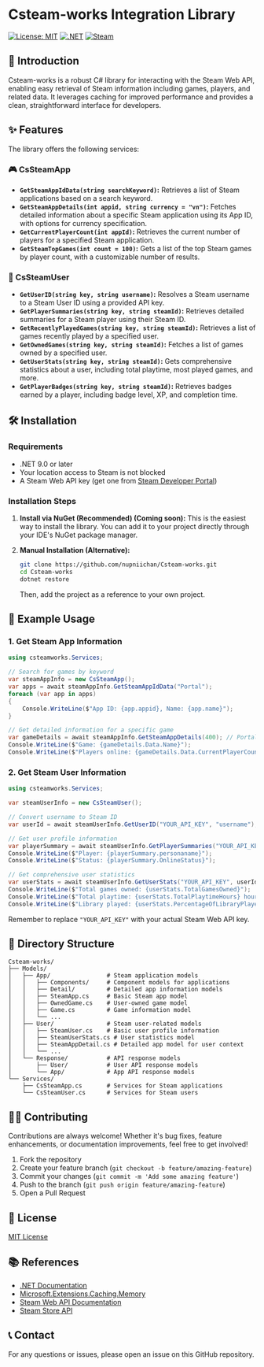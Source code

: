 # Csteam-works Integration Library

[![License: MIT](https://img.shields.io/badge/License-MIT-yellow.svg)](https://opensource.org/licenses/MIT)
[![.NET](https://img.shields.io/badge/.NET-9.0-5C2D91?style=flat&logo=.net&logoColor=white)](https://dotnet.microsoft.com)
[![Steam](https://img.shields.io/badge/Steam-000000?style=flat&logo=steam&logoColor=white)](https://store.steampowered.com/)

## 📖 Introduction

Csteam-works is a robust C# library for interacting with the Steam Web API, enabling easy retrieval of Steam information including games, players, and related data. It leverages caching for improved performance and provides a clean, straightforward interface for developers.

## ✨ Features

The library offers the following services:

### 🎮 CsSteamApp

* **`GetSteamAppIdData(string searchKeyword)`:** Retrieves a list of Steam applications based on a search keyword.
* **`GetSteamAppDetails(int appid, string currency = "vn")`:** Fetches detailed information about a specific Steam application using its App ID, with options for currency specification.
* **`GetCurrentPlayerCount(int appId)`:** Retrieves the current number of players for a specified Steam application.
* **`GetSteamTopGames(int count = 100)`:** Gets a list of the top Steam games by player count, with a customizable number of results.

### 👤 CsSteamUser

* **`GetUserID(string key, string username)`:** Resolves a Steam username to a Steam User ID using a provided API key.
* **`GetPlayerSummaries(string key, string steamId)`:** Retrieves detailed summaries for a Steam player using their Steam ID.
* **`GetRecentlyPlayedGames(string key, string steamId)`:** Retrieves a list of games recently played by a specified user.
* **`GetOwnedGames(string key, string steamId)`:** Fetches a list of games owned by a specified user.
* **`GetUserStats(string key, string steamId)`:** Gets comprehensive statistics about a user, including total playtime, most played games, and more.
* **`GetPlayerBadges(string key, string steamId)`:** Retrieves badges earned by a player, including badge level, XP, and completion time.

## 🛠️ Installation

### Requirements

* .NET 9.0 or later
* Your location access to Steam is not blocked
* A Steam Web API key (get one from [Steam Developer Portal](https://steamcommunity.com/dev/apikey))

### Installation Steps

1. **Install via NuGet (Recommended) (Coming soon):** This is the easiest way to install the library. You can add it to your project directly through your IDE's NuGet package manager.

2. **Manual Installation (Alternative):**
   ```bash
   git clone https://github.com/nupniichan/Csteam-works.git
   cd Csteam-works
   dotnet restore
   ```
   Then, add the project as a reference to your own project.

## 🚀 Example Usage

### 1. Get Steam App Information

```csharp
using csteamworks.Services;

// Search for games by keyword
var steamAppInfo = new CsSteamApp();
var apps = await steamAppInfo.GetSteamAppIdData("Portal");
foreach (var app in apps)
{
    Console.WriteLine($"App ID: {app.appid}, Name: {app.name}");
}

// Get detailed information for a specific game
var gameDetails = await steamAppInfo.GetSteamAppDetails(400); // Portal
Console.WriteLine($"Game: {gameDetails.Data.Name}");
Console.WriteLine($"Players online: {gameDetails.Data.CurrentPlayerCount}");
```

### 2. Get Steam User Information

```csharp
using csteamworks.Services;

var steamUserInfo = new CsSteamUser();

// Convert username to Steam ID
var userId = await steamUserInfo.GetUserID("YOUR_API_KEY", "username");

// Get user profile information
var playerSummary = await steamUserInfo.GetPlayerSummaries("YOUR_API_KEY", userId.steamid);
Console.WriteLine($"Player: {playerSummary.personaname}");
Console.WriteLine($"Status: {playerSummary.OnlineStatus}");

// Get comprehensive user statistics
var userStats = await steamUserInfo.GetUserStats("YOUR_API_KEY", userId.steamid);
Console.WriteLine($"Total games owned: {userStats.TotalGamesOwned}");
Console.WriteLine($"Total playtime: {userStats.TotalPlaytimeHours} hours");
Console.WriteLine($"Library played: {userStats.PercentageOfLibraryPlayed}%");
```

Remember to replace `"YOUR_API_KEY"` with your actual Steam Web API key.

## 📁 Directory Structure

```
Csteam-works/
├── Models/
│   ├── App/                # Steam application models
│   │   ├── Components/     # Component models for applications
│   │   ├── Detail/         # Detailed app information models
│   │   ├── SteamApp.cs     # Basic Steam app model
│   │   ├── OwnedGame.cs    # User-owned game model
│   │   ├── Game.cs         # Game information model
│   │   └── ...
│   ├── User/               # Steam user-related models
│   │   ├── SteamUser.cs    # Basic user profile information
│   │   ├── SteamUserStats.cs # User statistics model
│   │   ├── SteamAppDetail.cs # Detailed app model for user context
│   │   └── ...
│   └── Response/           # API response models
│       ├── User/           # User API response models
│       └── App/            # App API response models
└── Services/
    ├── CsSteamApp.cs       # Services for Steam applications
    └── CsSteamUser.cs      # Services for Steam users
```

## 👨‍💻 Contributing

Contributions are always welcome! Whether it's bug fixes, feature enhancements, or documentation improvements, feel free to get involved!

1. Fork the repository
2. Create your feature branch (`git checkout -b feature/amazing-feature`)
3. Commit your changes (`git commit -m 'Add some amazing feature'`)
4. Push to the branch (`git push origin feature/amazing-feature`)
5. Open a Pull Request

## 📄 License

[MIT License](https://github.com/nupniichan/Csteam-works/blob/main/LICENSE)

## 📚 References
- [.NET Documentation](https://docs.microsoft.com/en-us/dotnet/)
- [Microsoft.Extensions.Caching.Memory](https://docs.microsoft.com/en-us/dotnet/api/microsoft.extensions.caching.memory)
- [Steam Web API Documentation](https://partner.steamgames.com/doc/webapi_overview)
- [Steam Store API](https://wiki.teamfortress.com/wiki/User:RJackson/StorefrontAPI)

## 📞 Contact

For any questions or issues, please open an issue on this GitHub repository.
